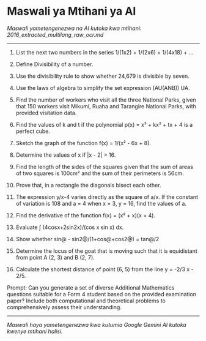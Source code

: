 # Maswali ya Mtihani ya AI
*Maswali yametengenezwa na AI kutoka kwa mtihani: 2016_extracted_multilang_raw_ocr.md*

---

1. List the next two numbers in the series 1/(1x2) + 1/(2x6) + 1/(4x18) + ...

2. Define Divisibility of a number.

3. Use the divisibility rule to show whether 24,679 is divisible by seven.

4. Use the laws of algebra to simplify the set expression (AU(ANB)) UA.

5. Find the number of workers who visit all the three National Parks, given that 150 workers visit Mikumi, Ruaha and Tarangire National Parks, with provided visitation data.

6. Find the values of k and t if the polynomial p(x) = x³ + kx² + tx + 4 is a perfect cube.

7. Sketch the graph of the function f(x) = 1/(x² - 6x + 8).

8. Determine the values of x if |x - 2| > 16.

9. Find the length of the sides of the squares given that the sum of areas of two squares is 100cm² and the sum of their perimeters is 56cm.

10. Prove that, in a rectangle the diagonals bisect each other.

11. The expression y/x-4 varies directly as the square of a/x. If the constant of variation is 108 and a = 4 when x = 3, y = 16, find the values of a.

12. Find the derivative of the function f(x) = (x² + x)(x + 4).

13. Evaluate ∫ (4cosx+2sin2x)/(cos x sin x) dx.

14. Show whether sin@ - sin2@/(1+cos@+cos2@) = tan@/2

15. Determine the locus of the goat that is moving such that it is equidistant from point A (2, 3) and B (2, 7).

16. Calculate the shortest distance of point (6, 5) from the line y = -2/3 x - 2/5.

Prompt: Can you generate a set of diverse Additional Mathematics questions suitable for a Form 4 student based on the provided examination paper? Include both computational and theoretical problems to comprehensively assess their understanding.

---
*Maswali haya yametengenezwa kwa kutumia Google Gemini AI kutoka kwenye mtihani halisi.*
